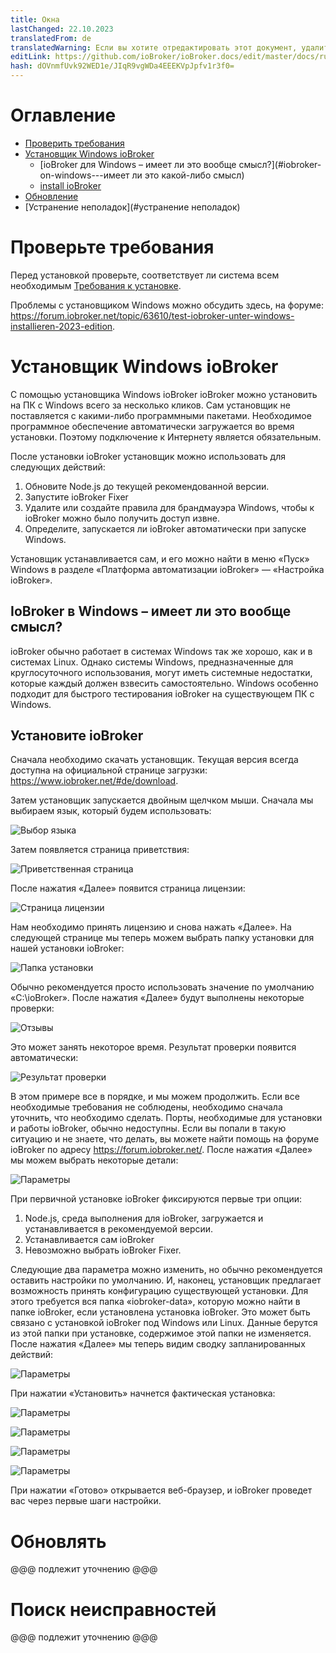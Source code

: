 ```yaml
---
title: Окна
lastChanged: 22.10.2023
translatedFrom: de
translatedWarning: Если вы хотите отредактировать этот документ, удалите поле «translationFrom», в противном случае этот документ будет снова автоматически переведен
editLink: https://github.com/ioBroker/ioBroker.docs/edit/master/docs/ru/install/windows.md
hash: dOVnmfUvk92WED1e/JIqR9vgWDa4EEEKVpJpfv1r3f0=
---
```

# Оглавление
- [Проверить требования](#check-requirements)
- [Установщик Windows ioBroker](#the-iobroker-windows-installer )
  - [ioBroker для Windows – имеет ли это вообще смысл?](#iobroker-on-windows---имеет ли это какой-либо смысл)
  - [install ioBroker](#iobroker-install )
- [Обновление](#update)
- [Устранение неполадок](#устранение неполадок)

# Проверьте требования
Перед установкой проверьте, соответствует ли система всем необходимым [Требования к установке](./requirements.md).

Проблемы с установщиком Windows можно обсудить здесь, на форуме: https://forum.iobroker.net/topic/63610/test-iobroker-unter-windows-installieren-2023-edition.

# Установщик Windows ioBroker
С помощью установщика Windows ioBroker ioBroker можно установить на ПК с Windows всего за несколько кликов. Сам установщик не поставляется с какими-либо программными пакетами. Необходимое программное обеспечение автоматически загружается во время установки. Поэтому подключение к Интернету является обязательным.

После установки ioBroker установщик можно использовать для следующих действий:

1. Обновите Node.js до текущей рекомендованной версии.
2. Запустите ioBroker Fixer
3. Удалите или создайте правила для брандмауэра Windows, чтобы к ioBroker можно было получить доступ извне.
4. Определите, запускается ли ioBroker автоматически при запуске Windows.

Установщик устанавливается сам, и его можно найти в меню «Пуск» Windows в разделе «Платформа автоматизации ioBroker» — «Настройка ioBroker».

## IoBroker в Windows – имеет ли это вообще смысл?
ioBroker обычно работает в системах Windows так же хорошо, как и в системах Linux. Однако системы Windows, предназначенные для круглосуточного использования, могут иметь системные недостатки, которые каждый должен взвесить самостоятельно.
Windows особенно подходит для быстрого тестирования ioBroker на существующем ПК с Windows.

## Установите ioBroker
Сначала необходимо скачать установщик. Текущая версия всегда доступна на официальной странице загрузки: https://www.iobroker.net/#de/download.

Затем установщик запускается двойным щелчком мыши. Сначала мы выбираем язык, который будем использовать:

![Выбор языка](../../de/install/media/windows/InstallWin_language.png "'Выбор языка'")

Затем появляется страница приветствия:

![Приветственная страница](../../de/install/media/windows/InstallWin_welcome.png "«Страница приветствия»")

После нажатия «Далее» появится страница лицензии:

![Страница лицензии](../../de/install/media/windows/InstallWin_license.png "«Страница лицензии»")

Нам необходимо принять лицензию и снова нажать «Далее». На следующей странице мы теперь можем выбрать папку установки для нашей установки ioBroker:

![Папка установки](../../de/install/media/windows/InstallWin_folder.png "«Папка установки»")

Обычно рекомендуется просто использовать значение по умолчанию «C:\ioBroker». После нажатия «Далее» будут выполнены некоторые проверки:

![Отзывы](../../de/install/media/windows/InstallWin_check.png "«Отзывы»")

Это может занять некоторое время. Результат проверки появится автоматически:

![Результат проверки](../../de/install/media/windows/InstallWin_checkresult.png "«Результат проверки»")

В этом примере все в порядке, и мы можем продолжить. Если все необходимые требования не соблюдены, необходимо сначала уточнить, что необходимо сделать. Порты, необходимые для установки и работы ioBroker, обычно недоступны. Если вы попали в такую ситуацию и не знаете, что делать, вы можете найти помощь на форуме ioBroker по адресу https://forum.iobroker.net/. После нажатия «Далее» мы можем выбрать некоторые детали:

![Параметры](../../de/install/media/windows/InstallWin_options.png "'Параметры'")

При первичной установке ioBroker фиксируются первые три опции:

1. Node.js, среда выполнения для ioBroker, загружается и устанавливается в рекомендуемой версии.
2. Устанавливается сам ioBroker
3. Невозможно выбрать ioBroker Fixer.

Следующие два параметра можно изменить, но обычно рекомендуется оставить настройки по умолчанию.
И, наконец, установщик предлагает возможность принять конфигурацию существующей установки. Для этого требуется вся папка «iobroker-data», которую можно найти в папке ioBroker, если установлена установка ioBroker. Это может быть связано с установкой ioBroker под Windows или Linux. Данные берутся из этой папки при установке, содержимое этой папки не изменяется.
После нажатия «Далее» мы теперь видим сводку запланированных действий:

   ![Параметры](../../de/install/media/windows/InstallWin_summary.png "'Параметры'")

   При нажатии «Установить» начнется фактическая установка:

   ![Параметры](../../de/install/media/windows/InstallWin_downloadnode.png "'Параметры'")

   ![Параметры](../../de/install/media/windows/InstallWin_installnode.png "'Параметры'")

   ![Параметры](../../de/install/media/windows/InstallWin_installiobroker.png "'Параметры'")

   ![Параметры](../../de/install/media/windows/InstallWin_finish.png "'Параметры'")

При нажатии «Готово» открывается веб-браузер, и ioBroker проведет вас через первые шаги настройки.

# Обновлять
@@@ подлежит уточнению @@@

# Поиск неисправностей
@@@ подлежит уточнению @@@